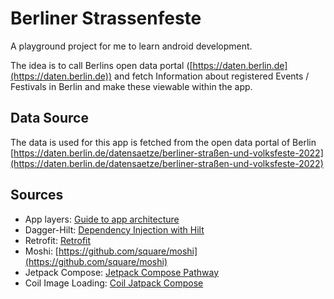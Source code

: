 # Berliner Strassenfeste

A playground project for me to learn android development.

The idea is to call Berlins open data portal ([https://daten.berlin.de](https://daten.berlin.de)) and fetch
Information about registered Events / Festivals in Berlin and make these viewable 
within the app.

## Data Source
The data is used for this app is fetched from the open data portal of Berlin
[https://daten.berlin.de/datensaetze/berliner-straßen-und-volksfeste-2022](https://daten.berlin.de/datensaetze/berliner-straßen-und-volksfeste-2022)

## Sources
- App layers: [Guide to app architecture](https://developer.android.com/topic/architecture)
- Dagger-Hilt: [Dependency Injection with Hilt](https://developer.android.com/training/dependency-injection/hilt-android)
- Retrofit: [Retrofit](https://square.github.io/retrofit/)
- Moshi: [https://github.com/square/moshi](https://github.com/square/moshi)
- Jetpack Compose: [Jetpack Compose Pathway](https://developer.android.com/courses/pathways/compose)
- Coil Image Loading: [Coil Jatpack Compose](https://coil-kt.github.io/coil/compose/)